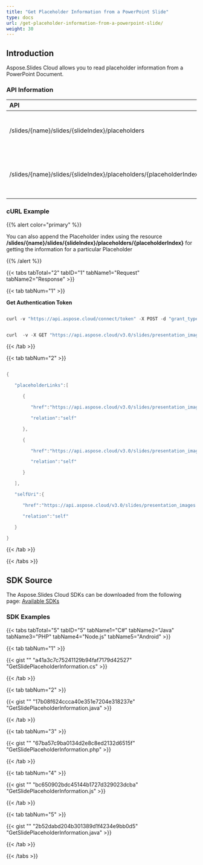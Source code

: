 ```yaml
---
title: "Get Placeholder Information from a PowerPoint Slide"
type: docs
url: /get-placeholder-information-from-a-powerpoint-slide/
weight: 30
---
```


## **Introduction**
Aspose.Slides Cloud allows you to read placeholder information from a PowerPoint Document. 
### **API Information**

|**API**|**Type**|**Description**|**Resource**|
| :- | :- | :- | :- |
|/slides/{name}/slides/{slideIndex}/placeholders|GET|Get list of all placeholders from the PowerPoint Presentation|[GetSlidesPlaceholders](https://apireference.aspose.cloud/slides/#/Placeholders/GetSlidesPlaceholders)|
|/slides/{name}/slides/{slideIndex}/placeholders/{placeholderIndex}|GET|Read placeholder information for the particular index|[GetSlidesPlaceholder](https://apireference.aspose.cloud/slides/#/Placeholders/GetSlidesPlaceholder)|
### **cURL Example**
{{% alert color="primary" %}} 

You can also append the Placeholder index using the resource **/slides/{name}/slides/{slideIndex}/placeholders/{placeholderIndex}** for getting the information for a particular Placeholder

{{% /alert %}} 

{{< tabs tabTotal="2" tabID="1" tabName1="Request" tabName2="Response" >}}

{{< tab tabNum="1" >}}

**Get Authentication Token**

```java

curl -v "https://api.aspose.cloud/connect/token" -X POST -d "grant_type=client_credentials&client_id=XXXX&client_secret=XXXX-XX" -H "Content-Type: application/x-www-form-urlencoded" -H "Accept: application/json"

```

```java

curl  -v -X GET "https://api.aspose.cloud/v3.0/slides/presentation_images.pptx/slides/1/placeholders" -H "Content-Type: application/json" -H "Authorization: Bearer eyJhbGciOiJSUzI1NiIsInR5cCI6IkpXVCJ9.eyJuYmYiOjE1NTk4NDY0NTQsImV4cCI6MTU1OTkzMjg1NCwiaXNzIjoiaHR0cHM6Ly9hcGkuYXNwb3NlLmNsb3VkIiwiYXVkIjpbImh0dHBzOi8vYXBpLmFzcG9zZS5jbG91ZC9yZXNvdXJjZXMiLCJhcGkucGxhdGZvcm0iLCJhcGkucHJvZHVjdHMiXSwiY2xpZW50X2lkIjoiNzg5NDZmYjQtM2JkNC00ZDNlLWIzMDktZjllMmZmOWFjNmY5Iiwic2NvcGUiOlsiYXBpLnBsYXRmb3JtIiwiYXBpLnByb2R1Y3RzIl19.jeWJiVCVWeRJ_1Uux9PP701XZ7inSf2g1gotFTBkb76tWBOJf7cASswVUM7gXhMKSZ7suYwRl_ZC0KmGHUiVjCBQZrjsAAAvwZsFIHLZMd_H-hbZti4XPjRSChUYzTF1kJ1vnvLEABXPf4yybZqNdbqe5zBMtsWuVFtaNs_V7PkVhz_e3v1L6nYKw84VbINMOCwqMXd2EwRilzt7VsKWBL47A1AY1D3b-Mp4xrKoc5ICWUAA_qqEOaPmp1V8GF0OzjFgn6FKeeSa13pIbD7Xt6qVZDpK2mm11vGnlGE3FMgSUz7HWempfsNyo1KpAiDhQG4VS6wl3QYdyVB7EzwyPA" --ssl-no-revoke

```

{{< /tab >}}

{{< tab tabNum="2" >}}

```java

{

   "placeholderLinks":[

      {

         "href":"https://api.aspose.cloud/v3.0/slides/presentation_images.pptx/slides/1/placeholders/1",

         "relation":"self"

      },

      {

         "href":"https://api.aspose.cloud/v3.0/slides/presentation_images.pptx/slides/1/placeholders/2",

         "relation":"self"

      }

   ],

   "selfUri":{

      "href":"https://api.aspose.cloud/v3.0/slides/presentation_images.pptx/slides/1/placeholders",

      "relation":"self"

   }

}

```

{{< /tab >}}

{{< /tabs >}}
## **SDK Source**
The Aspose.Slides Cloud SDKs can be downloaded from the following page: [Available SDKs](/slides/available-sdks/)
### **SDK Examples**
{{< tabs tabTotal="5" tabID="5" tabName1="C#" tabName2="Java" tabName3="PHP" tabName4="Node.js" tabName5="Android" >}}

{{< tab tabNum="1" >}}

{{< gist "" "a41a3c7c75241129b94faf7179d42527" "GetSlidePlaceholderInformation.cs" >}}

{{< /tab >}}

{{< tab tabNum="2" >}}

{{< gist "" "17b08f624ccca40e351e7204e318237e" "GetSlidePlaceholderInformation.java" >}}

{{< /tab >}}

{{< tab tabNum="3" >}}

{{< gist "" "67ba57c9ba0134d2e8c8ed2132d6515f" "GetSlidePlaceholderInformation.php" >}}

{{< /tab >}}

{{< tab tabNum="4" >}}

{{< gist "" "bc650902bdc45144b1727d329023dcba" "GetSlidePlaceholderInformation.js" >}}

{{< /tab >}}

{{< tab tabNum="5" >}}

{{< gist "" "2b52dabd204b301389d1f4234e9bb0d5" "GetSlidePlaceholderInformation.java" >}}

{{< /tab >}}

{{< /tabs >}}
